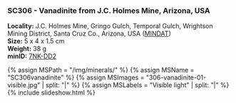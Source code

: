 
### SC306 - Vanadinite from J.C. Holmes Mine, Arizona, USA

**Locality:**  J.C. Holmes Mine, Gringo Gulch, Temporal Gulch, Wrightson Mining District, Santa Cruz Co., Arizona, USA ([MINDAT](https://www.mindat.org/loc-3345.html))  
**Size:** 5 x 4 x 1.5 cm  
**Weight:** 38 g  
**minID:** [7NK-DD2](https://www.mindat.org/7NK-DD2)

{% assign MSPath = "/img/minerals/" %}
{% assign MSName = "SC306vanadinite" %}
{% assign MSImages = "306-vanadinite-01-visible.jpg" | split: "|" %}
{% assign MSLabels = "Visible light" | split: "|" %}
{% include slideshow.html %}

